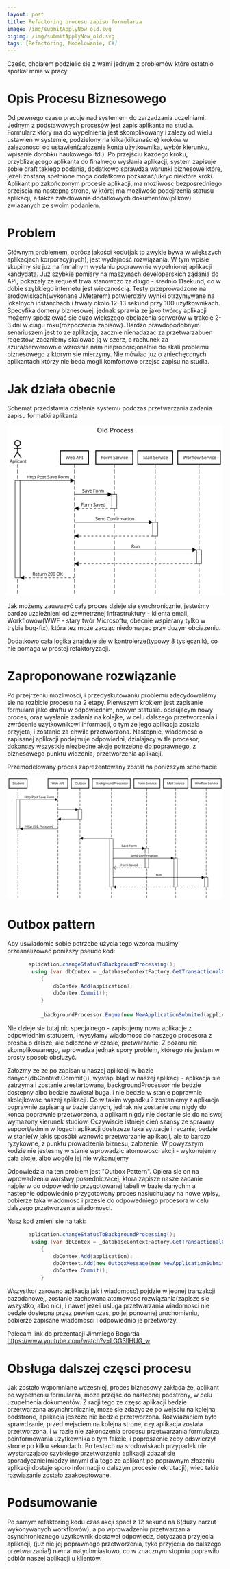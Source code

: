 ```yaml
---
layout: post
title: Refactoring procesu zapisu formularza
image: /img/submitApplyNow_old.svg
bigimg: /img/submitApplyNow_old.svg
tags: [Refactoring, Modelowanie, C#]
---
```


Cześc, chciałem podzielic sie z wami jednym z problemów które ostatnio spotkał mnie w pracy

# Opis Procesu Biznesowego
Od pewnego czasu pracuje nad systemem do zarzadzania uczelniami. Jednym z podstawowych procesów jest zapis aplikanta na studia.
Formularz który ma do wypelnienia jest skomplikowany i zalezy od wielu ustawień w systemie, podzielony na kilka(kilkanaście) kroków w zalezonosci od ustawień(załozenie konta użytkownika, wybór kierunku, wpisanie dorobku naukowego itd.). Po przejściu kazdego kroku, przyblizającego aplikanta do finalnego wysłania aplikacji, system zapisuje sobie draft takiego podania, dodatkowo sprawdza warunki biznesowe które, jezeli zostaną spełnione moga dodatkowo pozkazać/ukryc niektóre kroki.
Aplikant po zakończonym procesie aplikacji, ma mozliwosc bezposredniego przejscia na nastepną strone, w której ma mozliwośc podejrzenia statusu aplikacji, a także załadowania dodatkowych dokumentów(plików) zwiazanych ze swoim podaniem. 

# Problem
Głównym problemem, oprócz jakości kodu(jak to zwykle bywa w większych aplikacjach korporacyjnych), jest wydajność rozwiązania.
W tym wpisie skupimy sie już na finnalnym wysłaniu poprawwnie wypełnionej aplikacji kandydata. 
Już szybkie pomiary na maszynach developerskich ządania do API, pokazały ze request trwa stanowczo za długo - średnio 11sekund, co w dobie szybkiego internetu jest wiecznością.
Testy przeprowadzone na srodowiskach(wykonane JMeterem) potwierdziły wyniki otrzymywane na lokalnych instanchach i trwały około 12-13 sekund przy 100 uzytkownikach.
Specyfika domeny biznesowej, jednak sprawia ze jako twórcy aplikacji możemy spodziewać sie duzo wiekszego obciazenia serwerów w trakcie 2-3 dni w ciagu roku(rozpoczecia zapisów). Bardzo prawdopodobnym senariuszem jest to ze aplikacja, zacznie nienadazac za przetwarzabuen reqestów, zaczniemy skalowac ją w szerz, a rachunek za azura/serwerownie wzrosnie nam nieproporcjonalnie do skali problemu biznesowego z ktorym sie mierzymy. Nie mówiac juz o zniechęconych aplikantach którzy nie beda mogli komfortowo przejsc zapisu na studia.

# Jak działa obecnie
Schemat przedstawia działanie systemu podczas przetwarzania zadania zapisu formatki aplikanta

![Alt text](/img/submitApplyNow_old.svg "Stary Proces")

Jak możemy zauwazyć cały proces dzieje sie synchronicznie, jesteśmy bardzo uzależnieni od zewnetrznej infrastruktury - kilenta email, Workflowów(WWF - stary twór Microsoftu, obecnie wspierany tylko w trybie bug-fix), która tez może zacząc niedomagac przy duzym obciazeniu.

Dodatkowo cała logika znajduje sie w kontrolerze(typowy 8 tysięcznik), co nie pomaga w prostej refaktoryzacji.

# Zaproponowane rozwiązanie
Po przejrzeniu mozliwosci, i przedyskutowaniu problemu zdecydowaliśmy sie na rozbicie procesu na 2 etapy. 
Pierwszym krokiem jest zapisanie formulara jako draftu w odpowiednim, nowym statusie. opisujacym nowy proces, oraz wysłanie zadania na kolejke, w celu dalszego przetworzenia i zwrócenie uzytkownikowi informacji, o tym ze jego aplikacja zostala przyjeta, i zostanie za chwile przetworzona.
Nastepnie, wiadomosc o zapisanej aplikacji podejmuje odpowiedni, dzialajacy w tle procesor, dokonczy wszystkie niezbedne akcje potrzebne do poprawnego, z biznesowego punktu widzenia, przetworzenia aplikacji.  

Przemodelowany proces zaprezentowany został na ponizszym schemacie

![Alt text](/img/submitApplyNow_new.svg "Nowy Proces")

# Outbox pattern

Aby uswiadomic sobie potrzebe użycia tego wzorca musimy przeanalizować poniższy pseudo kod:

 ```csharp        
        aplication.changeStatusToBackgroundProcessing();
         using (var dbContex = _databaseContextFactory.GetTransactionalContext())
            {
                dbContex.Add(application);
                dbContex.Commit();
            }

            _backgroundProcessor.Enque(new NewApplicationSubmited(applicaton.Id));
 ```
            
Nie dzieje sie tutaj nic specjalnego - zapisujemy nowa aplikacje z odpowiednim statusem, i wysyłamy wiadomosc do naszego procesora z prosba o dalsze, ale odlozone w czasie, pretwarzanie. Z pozoru nic skomplikowanego, wprowadza jednak spory problem, którego nie jestsm w prosty sposob obsłuzyć.

Załozmy ze ze po zapisaniu naszej aplikacji w bazie danych(dbContext.Commit()), wystapi bląd w naszej aplikacji - aplikacja sie zatrzyma i zostanie zrestartowana, backgroundProcessor nie bedzie dostepny albo bedzie zawierał buga, i nie bedzie w stanie poprawnie skolejkowac naszej aplikacji. 
Co w takim wypadku ? zostaniemy z aplikacja poprawnie zapisaną w bazie danych, jednak nie zostanie ona nigdy do konca poprawnie przetworzona, a aplikant nigdy nie dostanie sie do na swoj wymazony kierunek studiów. Oczywiscie istnieje cień szansy ze sprawny support/admin w logach aplikacji dostrzeze taka sytuacje i recznie, bedzie w stanie(w jakiś sposób) wznowic przetwarzanie aplikacji, ale to bardzo ryzykowne, z punktu prowadzenia biznesu, załozenie.
W powyzszym kodzie nie jestesmy w stanie wprowadzic atomowosci akcji - wykonujemy cała akcje, albo wogóle jej nie wykonujemy 

Odpowiedzia na ten problem jest "Outbox Pattern". Opiera sie on na wprowadzeniu warstwy posredniczacej, ktora zapisze nasze zadanie najpierw do odpowiednio przygotowanej tabeli w bazie danychm a  nastepnie odpowiednio przygotowany proces nasluchujacy na nowe wpisy, pobierze taka wiadomosc i przesle do odpowedniego procesora w celu dalszego przetworzenia wiadomosci.


Nasz kod zmieni sie na taki:

 ```csharp        
        aplication.changeStatusToBackgroundProcessing();
         using (var dbContex = _databaseContextFactory.GetTransactionalContext())
            {
                dbContex.Add(application);
                dbCOntext.Add(new OutboxMessage(new NewApplicationSubmited(applicaton.Id)));
                dbContex.Commit();
            }
 ```

Wszystko( zarowno aplikacja jak i wiadomosc) pojdzie w jednej tranzakcji bazodanowej, zostanie zachowana atomowosc rozwiązania(zapisze sie wszystko, albo nic), i nawet jezeli usluga przetwarzania wiadomosci nie bedzie dostepna przez pewien czas, po jej ponownej uruchomieniu, pobierze zapisane wiadomosci i odpowiednio je przetworzy. 


Polecam link do prezentacji Jimmiego Bogarda
https://www.youtube.com/watch?v=LGG3IIHUG_w

# Obsługa dalszej częsci procesu
Jak zostało wspomniane wczesniej, proces biznesowy zakłada że, aplikant po wypełneniu formularza, moze przejsc do nastepnej podstrony, w celu uzupełnenia dokumentów.
Z racji tego ze częsc aplikacji bedzie przetwarzana asynchronicznie, moze sie zdazyc ze po wejsciu na kolejna podstrone, aplikacja jeszcze nie bedzie przetworzona. 
Rozwiazaniem było sprawdzanie, przed wejsciem na kolejna strone, czy aplikacja została przetworzona, i w razie nie zakonczenia procesu przetwarzania formularza, poinformowania uzytkownika o tym fakcie, i poproszenie zeby odswierzył strone po kilku sekundach. 
Po testach na srodowiskach przypadek nie wystarczajaco szybkiego przetworzenia aplikacji zdazał sie sporadycznie(miedzy innymi dla tego że aplikant po poprawnym złozeniu aplikacji dostaje sporo informacji o dalszym procesie rekrutacji), wiec takie rozwiazanie zostało zaakceptowane.  

# Podsumowanie
Po samym refaktoring kodu czas akcji spadł z 12 sekund na 6(duzy narzut wykonywanych workflowów), a po wprowadzeniu przetwarzania asynchronicznego uzytkownik dostawał odpowiedz, dotyczaca przyjecia aplikacji, (juz nie jej poprawnego przetworzenia, tyko przyjecia do dalszego przetwarzania!) niemal natychmiastowo, co w znacznym stopniu poprawiło odbiór naszej aplikacji u klientów.
